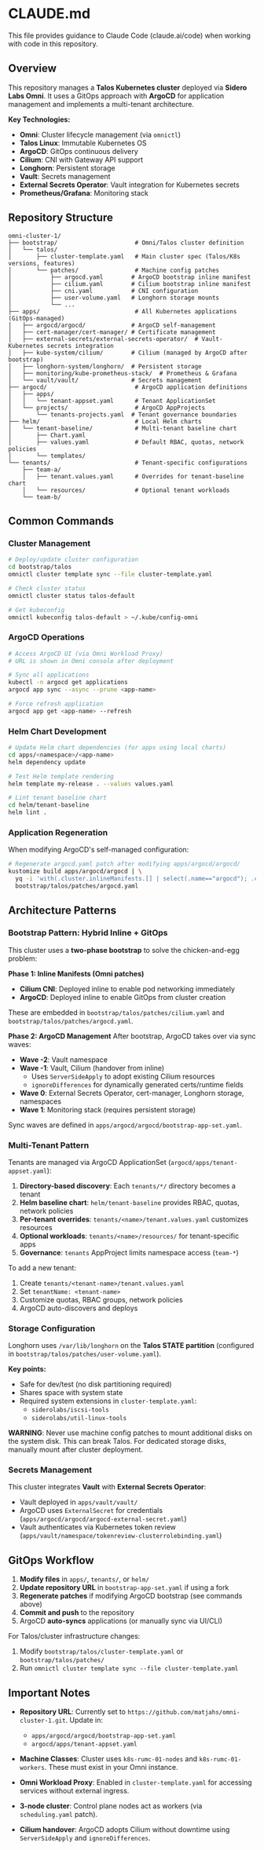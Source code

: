 # CLAUDE.md

This file provides guidance to Claude Code (claude.ai/code) when working with code in this repository.

## Overview

This repository manages a **Talos Kubernetes cluster** deployed via **Sidero Labs Omni**. It uses a GitOps approach with **ArgoCD** for application management and implements a multi-tenant architecture.

**Key Technologies:**
- **Omni**: Cluster lifecycle management (via `omnictl`)
- **Talos Linux**: Immutable Kubernetes OS
- **ArgoCD**: GitOps continuous delivery
- **Cilium**: CNI with Gateway API support
- **Longhorn**: Persistent storage
- **Vault**: Secrets management
- **External Secrets Operator**: Vault integration for Kubernetes secrets
- **Prometheus/Grafana**: Monitoring stack

## Repository Structure

```
omni-cluster-1/
├── bootstrap/                      # Omni/Talos cluster definition
│   └── talos/
│       ├── cluster-template.yaml   # Main cluster spec (Talos/K8s versions, features)
│       └── patches/                # Machine config patches
│           ├── argocd.yaml        # ArgoCD bootstrap inline manifest
│           ├── cilium.yaml        # Cilium bootstrap inline manifest
│           ├── cni.yaml           # CNI configuration
│           ├── user-volume.yaml   # Longhorn storage mounts
│           └── ...
├── apps/                           # All Kubernetes applications (GitOps-managed)
│   ├── argocd/argocd/             # ArgoCD self-management
│   ├── cert-manager/cert-manager/ # Certificate management
│   ├── external-secrets/external-secrets-operator/  # Vault-Kubernetes secrets integration
│   ├── kube-system/cilium/        # Cilium (managed by ArgoCD after bootstrap)
│   ├── longhorn-system/longhorn/  # Persistent storage
│   ├── monitoring/kube-prometheus-stack/  # Prometheus & Grafana
│   └── vault/vault/               # Secrets management
├── argocd/                         # ArgoCD application definitions
│   ├── apps/
│   │   └── tenant-appset.yaml      # Tenant ApplicationSet
│   └── projects/                   # ArgoCD AppProjects
│       └── tenants-projects.yaml  # Tenant governance boundaries
├── helm/                           # Local Helm charts
│   └── tenant-baseline/            # Multi-tenant baseline chart
│       ├── Chart.yaml
│       ├── values.yaml             # Default RBAC, quotas, network policies
│       └── templates/
└── tenants/                        # Tenant-specific configurations
    ├── team-a/
    │   ├── tenant.values.yaml      # Overrides for tenant-baseline chart
    │   └── resources/              # Optional tenant workloads
    └── team-b/
```

## Common Commands

### Cluster Management

```bash
# Deploy/update cluster configuration
cd bootstrap/talos
omnictl cluster template sync --file cluster-template.yaml

# Check cluster status
omnictl cluster status talos-default

# Get kubeconfig
omnictl kubeconfig talos-default > ~/.kube/config-omni
```

### ArgoCD Operations

```bash
# Access ArgoCD UI (via Omni Workload Proxy)
# URL is shown in Omni console after deployment

# Sync all applications
kubectl -n argocd get applications
argocd app sync --async --prune <app-name>

# Force refresh application
argocd app get <app-name> --refresh
```

### Helm Chart Development

```bash
# Update Helm chart dependencies (for apps using local charts)
cd apps/<namespace>/<app-name>
helm dependency update

# Test Helm template rendering
helm template my-release . --values values.yaml

# Lint tenant baseline chart
cd helm/tenant-baseline
helm lint .
```

### Application Regeneration

When modifying ArgoCD's self-managed configuration:

```bash
# Regenerate argocd.yaml patch after modifying apps/argocd/argocd/
kustomize build apps/argocd/argocd | \
  yq -i 'with(.cluster.inlineManifests.[] | select(.name=="argocd"); .contents=load_str("/dev/stdin"))' \
  bootstrap/talos/patches/argocd.yaml
```

## Architecture Patterns

### Bootstrap Pattern: Hybrid Inline + GitOps

This cluster uses a **two-phase bootstrap** to solve the chicken-and-egg problem:

**Phase 1: Inline Manifests (Omni patches)**
- **Cilium CNI**: Deployed inline to enable pod networking immediately
- **ArgoCD**: Deployed inline to enable GitOps from cluster creation

These are embedded in `bootstrap/talos/patches/cilium.yaml` and `bootstrap/talos/patches/argocd.yaml`.

**Phase 2: ArgoCD Management**
After bootstrap, ArgoCD takes over via sync waves:
- **Wave -2**: Vault namespace
- **Wave -1**: Vault, Cilium (handover from inline)
  - Uses `ServerSideApply` to adopt existing Cilium resources
  - `ignoreDifferences` for dynamically generated certs/runtime fields
- **Wave 0**: External Secrets Operator, cert-manager, Longhorn storage, namespaces
- **Wave 1**: Monitoring stack (requires persistent storage)

Sync waves are defined in `apps/argocd/argocd/bootstrap-app-set.yaml`.

### Multi-Tenant Pattern

Tenants are managed via ArgoCD ApplicationSet (`argocd/apps/tenant-appset.yaml`):

1. **Directory-based discovery**: Each `tenants/*/` directory becomes a tenant
2. **Helm baseline chart**: `helm/tenant-baseline` provides RBAC, quotas, network policies
3. **Per-tenant overrides**: `tenants/<name>/tenant.values.yaml` customizes resources
4. **Optional workloads**: `tenants/<name>/resources/` for tenant-specific apps
5. **Governance**: `tenants` AppProject limits namespace access (`team-*`)

To add a new tenant:
1. Create `tenants/<tenant-name>/tenant.values.yaml`
2. Set `tenantName: <tenant-name>`
3. Customize quotas, RBAC groups, network policies
4. ArgoCD auto-discovers and deploys

### Storage Configuration

Longhorn uses `/var/lib/longhorn` on the **Talos STATE partition** (configured in `bootstrap/talos/patches/user-volume.yaml`).

**Key points:**
- Safe for dev/test (no disk partitioning required)
- Shares space with system state
- Required system extensions in `cluster-template.yaml`:
  - `siderolabs/iscsi-tools`
  - `siderolabs/util-linux-tools`

**WARNING**: Never use machine config patches to mount additional disks on the system disk. This can break Talos. For dedicated storage disks, manually mount after cluster deployment.

### Secrets Management

This cluster integrates **Vault** with **External Secrets Operator**:

- Vault deployed in `apps/vault/vault/`
- ArgoCD uses `ExternalSecret` for credentials (`apps/argocd/argocd/argocd-external-secret.yaml`)
- Vault authenticates via Kubernetes token review (`apps/vault/namespace/tokenreview-clusterrolebinding.yaml`)

## GitOps Workflow

1. **Modify files** in `apps/`, `tenants/`, or `helm/`
2. **Update repository URL** in `bootstrap-app-set.yaml` if using a fork
3. **Regenerate patches** if modifying ArgoCD bootstrap (see commands above)
4. **Commit and push** to the repository
5. ArgoCD **auto-syncs** applications (or manually sync via UI/CLI)

For Talos/cluster infrastructure changes:
1. Modify `bootstrap/talos/cluster-template.yaml` or `bootstrap/talos/patches/`
2. Run `omnictl cluster template sync --file cluster-template.yaml`

## Important Notes

- **Repository URL**: Currently set to `https://github.com/matjahs/omni-cluster-1.git`. Update in:
  - `apps/argocd/argocd/bootstrap-app-set.yaml`
  - `argocd/apps/tenant-appset.yaml`

- **Machine Classes**: Cluster uses `k8s-rumc-01-nodes` and `k8s-rumc-01-workers`. These must exist in your Omni instance.

- **Omni Workload Proxy**: Enabled in `cluster-template.yaml` for accessing services without external ingress.

- **3-node cluster**: Control plane nodes act as workers (via `scheduling.yaml` patch).

- **Cilium handover**: ArgoCD adopts Cilium without downtime using `ServerSideApply` and `ignoreDifferences`.
